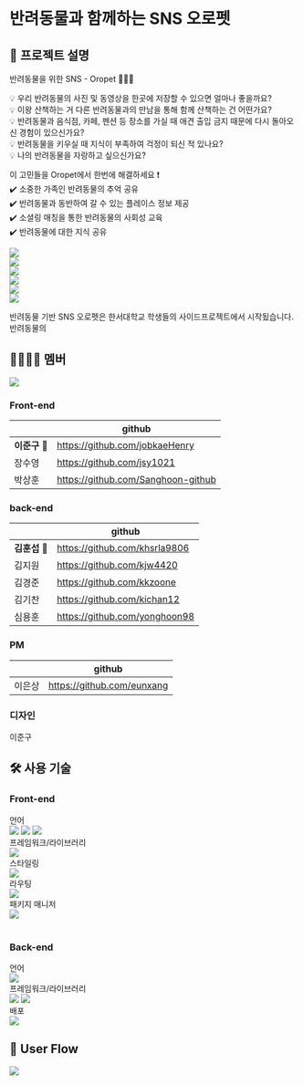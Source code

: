# **반려동물**과 함께하는 SNS **오로펫**

## :bookmark_tabs: 프로젝트 설명

반려동물을 위한 SNS - Oropet 🙆🏻‍♂️

💡 우리 반려동물의 사진 및 동영상을 한곳에 저장할 수 있으면 얼마나 좋을까요?  
💡 이왕 산책하는 거 다른 반려동물과의 만남을 통해 함께 산책하는 건 어떤가요?  
💡 반려동물과 음식점, 카페, 펜션 등 장소를 가실 때 애견 출입 금지 때문에 다시 돌아오신 경험이 있으신가요?  
💡 반려동물을 키우실 때 지식이 부족하여 걱정이 되신 적 있나요?  
💡 나의 반려동물을 자랑하고 싶으신가요?

이 고민들을 Oropet에서 한번에 해결하세요 ❗️  
✔️ 소중한 가족인 반려동물의 추억 공유  
✔️ 반려동물과 동반하여 갈 수 있는 플레이스 정보 제공  
✔️ 소셜링 매칭을 통한 반려동물의 사회성 교육  
✔️ 반려동물에 대한 지식 공유

<img src="https://img1.daumcdn.net/thumb/R1280x0/?scode=mtistory2&fname=https%3A%2F%2Fblog.kakaocdn.net%2Fdn%2FcXO9BG%2FbtrKuU2rnQf%2Fn5wBZezvo90eX51UHdZMXK%2Fimg.png"><br>
<img src="https://img1.daumcdn.net/thumb/R1280x0/?scode=mtistory2&fname=https%3A%2F%2Fblog.kakaocdn.net%2Fdn%2FoFUEp%2FbtrKuwOB2gQ%2F6CAVkIHoOX7KgSxLkyEKAk%2Fimg.png"><br>
<img src="https://img1.daumcdn.net/thumb/R1280x0/?scode=mtistory2&fname=https%3A%2F%2Fblog.kakaocdn.net%2Fdn%2FpgLEe%2FbtrKuwgIUGG%2FIIGI3D9jWYvwY2Fmzyvja1%2Fimg.png"><br>
<img src="https://img1.daumcdn.net/thumb/R1280x0/?scode=mtistory2&fname=https%3A%2F%2Fblog.kakaocdn.net%2Fdn%2FbPqSxH%2FbtrKwGWvEeV%2FY0m79NMAguOyG1fGHQN871%2Fimg.png"><br>
<img src="https://img1.daumcdn.net/thumb/R1280x0/?scode=mtistory2&fname=https%3A%2F%2Fblog.kakaocdn.net%2Fdn%2FCGqrZ%2FbtrKwhvQpoj%2FauZRHKW65x2fbjaR9Mk4Kk%2Fimg.png"><br>
<img src="https://img1.daumcdn.net/thumb/R1280x0/?scode=mtistory2&fname=https%3A%2F%2Fblog.kakaocdn.net%2Fdn%2FboS7R1%2FbtrKwin1oLB%2FZyOsWA9KoXXKGK7bPk8sn1%2Fimg.png"><br>

반려동물 기반 SNS 오로펫은 한서대학교 학생들의 사이드프로젝트에서 시작됬습니다.
반려동물의

## :family_man_woman_girl_boy: 멤버

<img src="https://img1.daumcdn.net/thumb/R1280x0/?scode=mtistory2&fname=https%3A%2F%2Fblog.kakaocdn.net%2Fdn%2FpeXGs%2FbtrKvE5WIJy%2FHoueZwjqAbCTNoF9FLkbN1%2Fimg.png"><br>

### Front-end

|               | github                             |
| ------------- | ---------------------------------- |
| **이준구** 🥇 | https://github.com/jobkaeHenry     |
| 장수영        | https://github.com/jsy1021         |
| 박상훈        | https://github.com/Sanghoon-github |

### back-end

|        | github |
| ------ | ------ |
| **김훈섭** 🥇|https://github.com/khsrla9806|
| 김지원 |https://github.com/kjw4420|
| 김경준 |https://github.com/kkzoone|
| 김기찬 |https://github.com/kichan12|
| 심용훈 |https://github.com/yonghoon98|

### PM
|        | github |
| ------ | ------ |
| 이은상 |https://github.com/eunxang|

### 디자인
이준구

## :hammer_and_wrench: 사용 기술

### Front-end

언어<br>
<img src="https://img.shields.io/badge/HTML5-E34F26?style=flat-square&logo=HTML5&logoColor=white"/> <img src="https://img.shields.io/badge/CSS3-1572B6?style=flat-square&logo=CSS3&logoColor=white"/> <img src="https://img.shields.io/badge/Javascript-F7DF1E?style=flat-square&logo=Javascript&logoColor=white"/>
<br>
프레임워크/라이브러리<br>
<img src="https://img.shields.io/badge/React-61DAFB?style=flat-square&logo=React&logoColor=white"/><br>
스타일링<br>
<img src="https://img.shields.io/badge/styled_components-DB7093?style=flat-square&logo=styled-components&logoColor=white"/><br>
라우팅<br>
<img src="https://img.shields.io/badge/React_router-CA4245?style=flat-square&logo=react-router&logoColor=white"/><br>
패키지 매니저<br>
<img src="https://img.shields.io/badge/Yarn-2C8EBB?style=flat-square&logo=Yarn&logoColor=white"/><br>
<br>

### Back-end

언어<br>
<img src="https://img.shields.io/badge/Python-3776AB?style=flat-square&logo=Python&logoColor=white"/><br>
프레임워크/라이브러리<br>
<img src="https://img.shields.io/badge/Django-092E20?style=flat-square&logo=django&logoColor=white"/>
<img src="https://img.shields.io/badge/DRF-092E20?style=flat-square&logo=django&logoColor=white"/><br>
배포<br>
<img src="https://img.shields.io/badge/Amazon_AWS-232F3E?style=flat-square&logo=Amazon AWS&logoColor=white"/>
<br>

## 🚢 User Flow

<img src="https://img1.daumcdn.net/thumb/R1280x0/?scode=mtistory2&fname=https%3A%2F%2Fblog.kakaocdn.net%2Fdn%2FdjmPlG%2FbtrKAiu89JL%2FgMnmK4aeMi4t96NVZhCpCk%2Fimg.png"/>
